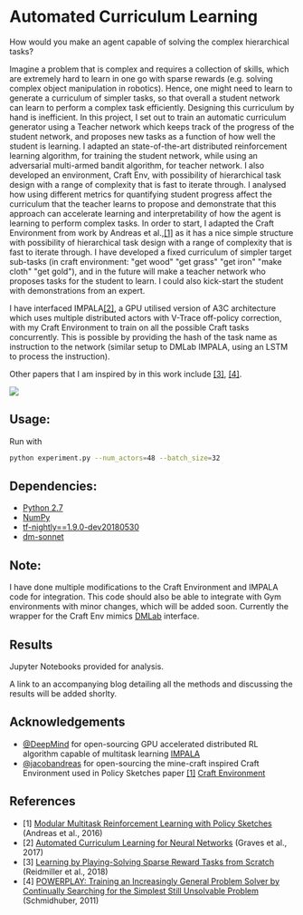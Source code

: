 # Automated Curriculum Learning

How would you make an agent capable of solving the complex hierarchical tasks?

Imagine a problem that is complex and requires a collection of skills, which are extremely hard to learn in one go with sparse rewards (e.g. solving complex object manipulation in robotics). Hence, one might need to learn to generate a curriculum of simpler tasks, so that overall a student network can learn to perform a complex task efficiently. Designing this curriculum by hand is inefficient. In this project, I set out to train an automatic curriculum generator using a Teacher network which keeps track of the progress of the student network, and proposes new tasks as a function of how well the student is learning. I adapted an state-of-the-art distributed reinforcement learning algorithm, for training the student network, while using an adversarial multi-armed bandit algorithm, for teacher network. I also developed an environment, Craft Env, with possibility of hierarchical task design with a range of complexity that is fast to iterate through. I analysed how using different metrics for quantifying student progress affect the curriculum that the teacher learns to propose and demonstrate that this approach can accelerate learning and interpretability of how the agent is learning to perform complex tasks.
In order to start, I adapted the Craft Environment from work by Andreas et al.,[[1]](##References) as it has a nice simple structure with possibility of hierarchical task design with a range of complexity that is fast to iterate through. I have developed a fixed curriculum of simpler target sub-tasks (in craft environment: "get wood" "get grass" "get iron" "make cloth" "get gold"), and in the future will make a teacher network who proposes tasks for the student to learn. I could also kick-start the student with demonstrations from an expert.

I have interfaced IMPALA[[2]](##References), a GPU utilised  version of A3C architecture which uses multiple distributed actors with V-Trace off-policy correction, with my Craft Environment to train on all the possible Craft tasks concurrently. This is possible by providing the hash of the task name as instruction to the network (similar setup to DMLab IMPALA, using an LSTM to process the instruction).

Other papers that I am inspired by in this work include [[3]](##References), [[4]](##References).

![](https://www.explainxkcd.com/wiki/images/6/69/progeny.png)


## Usage:

Run with

```sh
python experiment.py --num_actors=48 --batch_size=32
```

## Dependencies:


- [Python 2.7](https://www.python.org/)
- [NumPy](http://www.numpy.org/)
- [tf-nightly==1.9.0-dev20180530]()
- [dm-sonnet]()

## Note:

I have done multiple modifications to the Craft Environment and IMPALA code for integration. This code should also be able to integrate with Gym environments with minor changes, which will be added soon. Currently the wrapper for the Craft Env mimics [DMLab](https://github.com/deepmind/lab) interface.

## Results

Jupyter Notebooks provided for analysis.

A link to an accompanying blog detailing all the methods and discussing the results will be added shorlty.

## Acknowledgements

- [@DeepMind](https://github.com/deepmind) for open-sourcing GPU accelerated distributed RL algorithm capable of multitask learning [IMPALA](https://github.com/deepmind/scalable_agent)
- [@jacobandreas](https://github.com/jacobandreas) for open-sourcing the mine-craft inspired Craft Environment used in Policy Sketches paper [[1]](##References) [Craft Environment](https://github.com/jacobandreas/psketch)


## References

* [1] [Modular Multitask Reinforcement Learning with Policy Sketches](https://arxiv.org/abs/1611.01796) (Andreas et al., 2016)
* [2] [Automated Curriculum Learning for Neural Networks](https://arxiv.org/abs/1704.03003) (Graves et al., 2017)
* [3] [Learning by Playing-Solving Sparse Reward Tasks from Scratch](https://arxiv.org/abs/1802.10567) (Reidmiller et al., 2018)
* [4] [POWERPLAY: Training an Increasingly General Problem Solver by Continually Searching for the Simplest Still Unsolvable Problem](https://arxiv.org/abs/1602.01783) (Schmidhuber, 2011)
